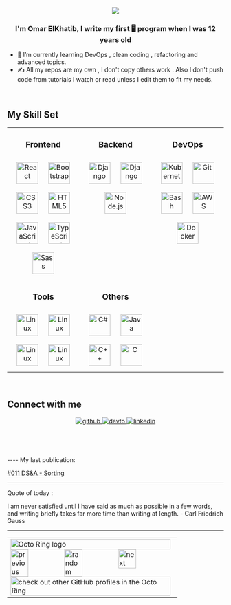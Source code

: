 <div align="center">
<img src="https://media1.tenor.com/images/7d13e039fd08c122edd77f1ebfb746f6/tenor.gif?itemid=17699347" align="center" />
</div>  

### <div align="center">I'm Omar ElKhatib, I write my first  🖥️ program when I was 12 years old</div>  
  
- 🌱 I’m currently learning DevOps , clean coding , refactoring and advanced topics.
- ✍️ All my repos are my own , I don't copy others work . Also I don't push code from tutorials I watch or read unless I edit them to fit my needs.
  
<br/>  

## My Skill Set  
<table><tr>


<td valign="top" width="33%">
<div align="center">  
  
  ### Frontend  
  
<img style="margin: 10px" src="https://devicons.github.io/devicon/devicon.git/icons/react/react-original-wordmark.svg" alt="React" height="50" />  
<img style="margin: 10px" src="https://devicons.github.io/devicon/devicon.git/icons/bootstrap/bootstrap-plain.svg" alt="Bootstrap" height="50" />  
<img style="margin: 10px" src="https://devicons.github.io/devicon/devicon.git/icons/css3/css3-original-wordmark.svg" alt="CSS3" height="50" />  
<img style="margin: 10px" src="https://devicons.github.io/devicon/devicon.git/icons/html5/html5-original-wordmark.svg" alt="HTML5" height="50" />  
<img style="margin: 10px" src="https://devicons.github.io/devicon/devicon.git/icons/javascript/javascript-original.svg" alt="JavaScript" height="50" />  
<img style="margin: 10px" src="https://devicons.github.io/devicon/devicon.git/icons/typescript/typescript-original.svg" alt="TypeScript" height="50" />  
<img style="margin: 10px" src="https://devicons.github.io/devicon/devicon.git/icons/sass/sass-original.svg" alt="Sass" height="50" />  
</div></td>

<td valign="top" width="33%">
<div align="center"> 
  
### Backend  
  
<img style="margin: 10px" src="https://devicon.dev/devicon.git/icons/go/go-original.svg" alt="Django" height="50" /> 
<img style="margin: 10px" src="https://devicons.github.io/devicon/devicon.git/icons/django/django-original.svg" alt="Django" height="50" />  
<img style="margin: 10px" src="https://devicons.github.io/devicon/devicon.git/icons/nodejs/nodejs-original-wordmark.svg" alt="Node.js" height="50" />  
</div>  

 
<td valign="top" width="33%">
<div align="center">  
  
  ### DevOps 
  
<img style="margin: 10px" src="https://www.vectorlogo.zone/logos/kubernetes/kubernetes-icon.svg" alt="Kubernetes" height="50" />  
<img style="margin: 10px" src="https://www.vectorlogo.zone/logos/git-scm/git-scm-icon.svg" alt="Git" height="50" />  
<img style="margin: 10px" src="https://www.vectorlogo.zone/logos/gnu_bash/gnu_bash-icon.svg" alt="Bash" height="50" />  
<img style="margin: 10px" src="https://devicons.github.io/devicon/devicon.git/icons/amazonwebservices/amazonwebservices-original-wordmark.svg" alt="AWS" height="50" />  
<img style="margin: 10px" src="https://devicons.github.io/devicon/devicon.git/icons/docker/docker-original-wordmark.svg" alt="Docker" height="50" />  
</div></td>
    </tr>
<tr>

<td valign="top" width="33%">
<div align="center">  
  
  ### Tools
  
<img style="margin: 10px" src="https://devicons.github.io/devicon/devicon.git/icons/linux/linux-original.svg" alt="Linux" height="50" /> 
<img style="margin: 10px" src="https://devicon.dev/devicon.git/icons/vim/vim-original.svg" alt="Linux" height="50" />  
<img style="margin: 10px" src="https://blog.jetbrains.com/wp-content/uploads/2019/01/goland_icon.svg" alt="Linux" height="50" />  
<img style="margin: 10px" src="https://sw.kovidgoyal.net/kitty/_static/kitty.png" alt="Linux" height="50" />  


<td valign="top" width="33%">
<div align="center">  
  
  ### Others  
  
<img style="margin: 10px" src="https://devicons.github.io/devicon/devicon.git/icons/csharp/csharp-original.svg" alt="C#" height="50" />  
<img style="margin: 10px" src="https://devicons.github.io/devicon/devicon.git/icons/java/java-original-wordmark.svg" alt="Java" height="50" />  
<img style="margin: 10px" src="https://devicons.github.io/devicon/devicon.git/icons/cplusplus/cplusplus-original.svg" alt="C++" height="50" />  
<img style="margin: 10px" src="https://devicons.github.io/devicon/devicon.git/icons/c/c-original.svg" alt="C" height="50" />  
</div></td>

</div></td>
    </tr>
  </table>  

<br/>  

## Connect with me  
<div align="center">
<a href="https://github.com/OmarElKhatibCS" target="_blank">
<img src=https://img.shields.io/badge/github-%2324292e.svg?&style=for-the-badge&logo=github&logoColor=white alt=github style="margin-bottom: 5px;" />
</a>
<a href="https://dev.to/elkhatibomar" target="_blank">
<img src=https://img.shields.io/badge/dev.to-%2308090A.svg?&style=for-the-badge&logo=dev.to&logoColor=white alt=devto style="margin-bottom: 5px;" />
</a>
<a href="https://linkedin.com/in/elkhatibomar" target="_blank">
<img src=https://img.shields.io/badge/linkedin-%231E77B5.svg?&style=for-the-badge&logo=linkedin&logoColor=white alt=linkedin style="margin-bottom: 5px;" />
</a>  
</div>  
<br/>  
<br/>  
<br/>  
<br />
----
My last publication:


[#011 DS&A - Sorting](https://dev.to/elkhatibomar/011-ds-a-sorting-2kd6)


---
Quote of today :
    

  
I am never satisfied until I have said as much as possible in a few words, and writing briefly takes far more time than writing at length.  - Carl Friedrich Gauss
  
---
<table><tbody><tr><td><a href="https://octo-ring.com/"><img src="https://octo-ring.com/static/img/widget/top.png" width="99%" alt="Octo Ring logo" align="top"></a><br><a href="https://octo-ring.com/p/OmarElKhatibCS/prev"><img src="https://octo-ring.com/static/img/widget/prev.png" width="33%" alt="previous" align="top" title="previous profile"></a><a href="https://octo-ring.com/p/OmarElKhatibCS/random"><img src="https://octo-ring.com/static/img/widget/random.png" width="33%" alt="random" align="top" title="random profile"></a><a href="https://octo-ring.com/p/OmarElKhatibCS/next"><img src="https://octo-ring.com/static/img/widget/next.png" width="33%" alt="next" align="top" title="next profile"></a><br><a href="https://octo-ring.com/"><img src="https://octo-ring.com/static/img/widget/bottom.png" width="99%" alt="check out other GitHub profiles in the Octo Ring" align="top"></a></td></tr></tbody></table>
